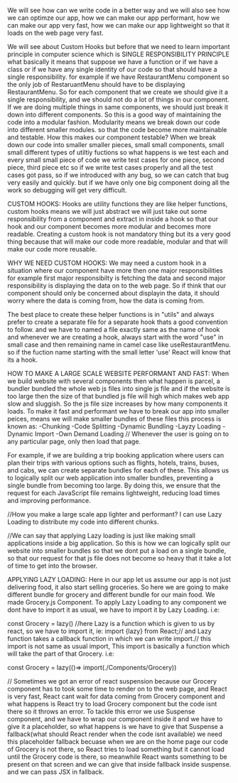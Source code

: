 We will see how can we write code in a better way and we will also see how we can optimze our app, how we can make our app performant, how we can make our app very fast, how we can make our app lightweight so that it loads on the web page very fast.

We will see about Custom Hooks but before that we need to learn important principle in computer science which is SINGLE RESPONSIBILITY PRINCIPLE what basically it means that suppose we have a function or if we have a class or if we have any single identity of our code so that should have a single responsibility. for example if we have RestaurantMenu component so the only job of RestaruantMenu should have to be displaying RestaurantMenu. So for each component that we create we should give it a single responsibility, and we should not do a lot of things in our component. If we are doing multiple things in same components, we should just break it down into different components. So this is a good way of maintaining the code into a modular fashion. Modularity means we break down our code into different smaller modules. so that the code become more maintainable and testable. How this makes our component testable? When we break down our code into smaller smaller pieces, small small components, small small different types of utiltiy fuctions so what happens is we test each and every small small piece of code we write test cases for one piece, second piece, third piece etc so if we write test cases properly and all the test cases got pass, so if we introduced with any bug, so we can catch that bug very easily and quickly. but if we have only one big component doing all the work so debugging will get very difficult.


CUSTOM HOOKS:
Hooks are utility functions they are like helper functions, custom hooks means we will just abstract we will just take out some responsibility from a component and extract in inside a hook so that our hook and our component becomes more modular and becomes more readable. Creating a custom hook is not mandatory thing but its a very good thing because that will make our code more readable, modular and that will make our code more reusable.


WHY WE NEED CUSTOM HOOKS:
We may need a custom hook in a situation where our component have more then one major responsibilities for example first major responsibilty is fetching the data and second major responsibility is displaying the data on to the web page. So if think that our component should only be concerned about displayin the data, it should worry where the data is coming from, how the data is coming from.

The best place to create these helper functions is in "utils" and always prefer to create a separate file for a separate hook thats a good convention to follow. and we have to named a file exactly same as the name of hook and whenever we are creating a hook, always start with the word "use" in small case and then remaining name in camel case like useRestaurantMenu. so if the fuction name starting with the small letter 'use' React will know that its a hook.


HOW TO MAKE A LARGE SCALE WEBSITE PERFORMANT AND FAST:
When we build website with several components then what happen is parcel, a bundler bundled the whole web js files into single js file and if the website is too large then the size of that bundled js file will high which makes web app slow and sluggish. So the js file size increases by how many components it loads. To make it fast and performant we have to break our app into smaller peices, means we will make smaller bundles of these files this process is known as:
-Chunking
-Code Splitting
-Dynamic Bundling
-Layzy Loading
-Dynamic Import
-Own Demand Loading // Whenever the user is going on to any particular page, only then load that page.

For example, if we are building a trip booking application where users can plan their trips with various options such as flights, hotels, trains, buses, and cabs, we can create separate bundles for each of these. This allows us to logically split our web application into smaller bundles, preventing a single bundle from becoming too large. By doing this, we ensure that the request for each JavaScript file remains lightweight, reducing load times and improving performance.

//How you make a large scale app lighter and performant? I can use Lazy Loading to distribute my code into different chunks.

//We can say that applying Lazy loading is just like making small applications inside a big application. So this is how we can logically split our website into smaller bundles so that we dont put a load on a single bundle, so that our request for that js file does not become so heavy that it take a lot of time to get into the browser.


APPLYING LAZY LOADING:
Here in our app let us assume our app is not just delivering food, it also start selling groceries. So here we are going to make different bundle for grocery and different bundle for our main food. We made Grocery.js Component. To apply Lazy Loading to any component we dont have to import it as usual, we have to import it by Lazy Loading. i.e:

const Grocery = lazy() //here Lazy is a function which is given to us by react, so we have to import it, ie:
import {lazy} from React;// and Lazy function takes a callback function in which we can write import.// this import is not same as usual import, This import is basically a function which will take the part of that Grocery. i.e:

const Grocery = lazy(()=> import(./Components/Grocery))

// Sometimes we got an error of react suspension because our Grocery component has to took some time to render on to the web page, and React is very fast, React cant wait for data coming from Grocery component and what happens is React try to load Grocery component but the code isnt there so it throws an error. To tackle this error we use Suspense component, and we have to wrap our component inside it and we have to give it a placeholder, so what happens is we have to give that Suspense a fallback(what should React render when the code isnt available) we need this placeholder fallback becuase when we are on the home page our code of Grocery is not there, so React tries to load something but it cannot load until the Grocery code is there, so meanwhile React wants something to be present on that screen and we can give that inside fallback inside suspense. and we can pass JSX in fallback.







